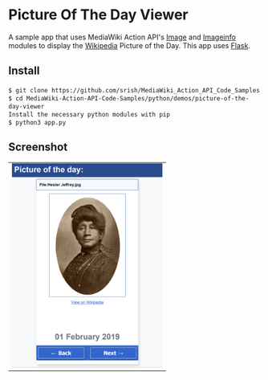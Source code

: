# Picture Of The Day Viewer
A sample app that uses MediaWiki Action API's [Image](https://www.mediawiki.org/wiki/API:Image) and [Imageinfo](https://www.mediawiki.org/wiki/API:Imageinfo) modules to display the [Wikipedia](en.wikipedia.org) Picture of the Day. This app uses [Flask](http://flask.pocoo.org/).

## Install

```
$ git clone https://github.com/srish/MediaWiki_Action_API_Code_Samples
$ cd MediaWiki-Action-API-Code-Samples/python/demos/picture-of-the-day-viewer
Install the necessary python modules with pip 
$ python3 app.py
```

## Screenshot
<table><tr><td>
<img src="screenshot.png" width="300" style="border 5px solid black">
</td></tr></table>